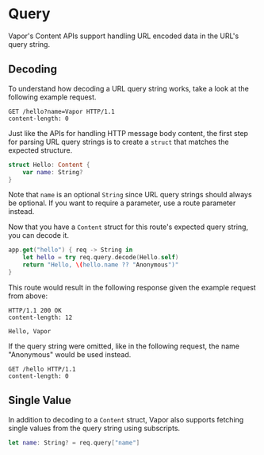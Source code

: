 # Query

Vapor's Content APIs support handling URL encoded data in the URL's query string. 

## Decoding

To understand how decoding a URL query string works, take a look at the following example request.

```http
GET /hello?name=Vapor HTTP/1.1
content-length: 0
```

Just like the APIs for handling HTTP message body content, the first step for parsing URL query strings is to create a `struct` that matches the expected structure.

```swift
struct Hello: Content {
	var name: String?
}
```

Note that `name` is an optional `String` since URL query strings should always be optional. If you want to require a parameter, use a route parameter instead.

Now that you have a `Content` struct for this route's expected query string, you can decode it.

```swift
app.get("hello") { req -> String in 
	let hello = try req.query.decode(Hello.self)
	return "Hello, \(hello.name ?? "Anonymous")"
}
```

This route would result in the following response given the example request from above:

```http
HTTP/1.1 200 OK
content-length: 12

Hello, Vapor
```

If the query string were omitted, like in the following request, the name "Anonymous" would be used instead.

```http
GET /hello HTTP/1.1
content-length: 0
```

## Single Value

In addition to decoding to a `Content` struct, Vapor also supports fetching single values from the query string using subscripts.

```swift
let name: String? = req.query["name"]
```

